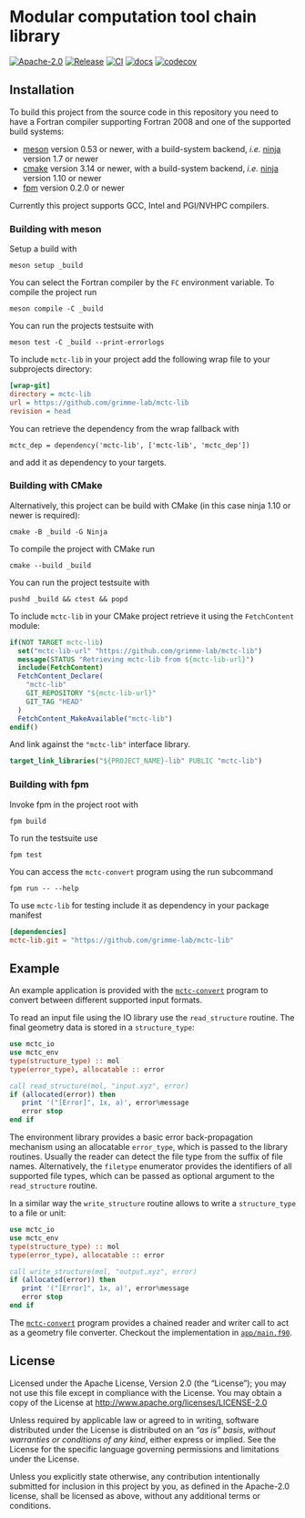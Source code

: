# Modular computation tool chain library

[![Apache-2.0](https://img.shields.io/github/license/grimme-lab/mctc-lib)](LICENSE)
[![Release](https://img.shields.io/github/v/release/grimme-lab/mctc-lib)](https://github.com/grimme-lab/mctc-lib/releases/latest)
[![CI](https://github.com/grimme-lab/mctc-lib/workflows/CI/badge.svg)](https://github.com/grimme-lab/mctc-lib/actions)
[![docs](https://github.com/grimme-lab/mctc-lib/workflows/docs/badge.svg)](https://grimme-lab.github.io/mctc-lib)
[![codecov](https://codecov.io/gh/grimme-lab/mctc-lib/branch/main/graph/badge.svg)](https://codecov.io/gh/grimme-lab/mctc-lib)


## Installation

To build this project from the source code in this repository you need to have
a Fortran compiler supporting Fortran 2008 and one of the supported build systems:
- [meson](https://mesonbuild.com) version 0.53 or newer, with
  a build-system backend, *i.e.* [ninja](https://ninja-build.org) version 1.7 or newer
- [cmake](https://cmake.org) version 3.14 or newer, with
  a build-system backend, *i.e.* [ninja](https://ninja-build.org) version 1.10 or newer
- [fpm](https://github.com/fortran-lang/fpm) version 0.2.0 or newer

Currently this project supports GCC, Intel and PGI/NVHPC compilers.


### Building with meson

Setup a build with

```
meson setup _build
```

You can select the Fortran compiler by the `FC` environment variable.
To compile the project run

```
meson compile -C _build
```

You can run the projects testsuite with

```
meson test -C _build --print-errorlogs
```

To include ``mctc-lib`` in your project add the following wrap file to your subprojects directory:

```ini
[wrap-git]
directory = mctc-lib
url = https://github.com/grimme-lab/mctc-lib
revision = head
```

You can retrieve the dependency from the wrap fallback with

```meson
mctc_dep = dependency('mctc-lib', ['mctc-lib', 'mctc_dep'])
```

and add it as dependency to your targets.


### Building with CMake

Alternatively, this project can be build with CMake (in this case ninja 1.10 or newer is required):

```
cmake -B _build -G Ninja
```

To compile the project with CMake run

```
cmake --build _build
```

You can run the project testsuite with

```
pushd _build && ctest && popd
```

To include ``mctc-lib`` in your CMake project retrieve it using the ``FetchContent`` module:

```cmake
if(NOT TARGET mctc-lib)
  set("mctc-lib-url" "https://github.com/grimme-lab/mctc-lib")
  message(STATUS "Retrieving mctc-lib from ${mctc-lib-url}")
  include(FetchContent)
  FetchContent_Declare(
    "mctc-lib"
    GIT_REPOSITORY "${mctc-lib-url}"
    GIT_TAG "HEAD"
  )
  FetchContent_MakeAvailable("mctc-lib")
endif()
```

And link against the ``"mctc-lib"`` interface library.

```cmake
target_link_libraries("${PROJECT_NAME}-lib" PUBLIC "mctc-lib")
```


### Building with fpm

Invoke fpm in the project root with

```
fpm build
```

To run the testsuite use

```
fpm test
```

You can access the ``mctc-convert`` program using the run subcommand

```
fpm run -- --help
```

To use ``mctc-lib`` for testing include it as dependency in your package manifest

```toml
[dependencies]
mctc-lib.git = "https://github.com/grimme-lab/mctc-lib"
```


## Example

An example application is provided with the [``mctc-convert``](man/mctc-convert.1.adoc) program to convert between different supported input formats.

To read an input file using the IO library use the ``read_structure`` routine.
The final geometry data is stored in a ``structure_type``:

```fortran
use mctc_io
use mctc_env
type(structure_type) :: mol
type(error_type), allocatable :: error

call read_structure(mol, "input.xyz", error)
if (allocated(error)) then
   print '("[Error]", 1x, a)', error%message
   error stop
end if
```

The environment library provides a basic error back-propagation mechanism using an allocatable ``error_type``, which is passed to the library routines.
Usually the reader can detect the file type from the suffix of file names.
Alternatively, the ``filetype`` enumerator provides the identifiers of all supported file types, which can be passed as optional argument to the ``read_structure`` routine.

In a similar way the ``write_structure`` routine allows to write a ``structure_type`` to a file or unit:

``` fortran
use mctc_io
use mctc_env
type(structure_type) :: mol
type(error_type), allocatable :: error

call write_structure(mol, "output.xyz", error)
if (allocated(error)) then
   print '("[Error]", 1x, a)', error%message
   error stop
end if
```

The [``mctc-convert``](man/mctc-convert.1.adoc) program provides a chained reader and writer call to act as a geometry file converter.
Checkout the implementation in [``app/main.f90``](app/main.f90).


## License

Licensed under the Apache License, Version 2.0 (the “License”);
you may not use this file except in compliance with the License.
You may obtain a copy of the License at
http://www.apache.org/licenses/LICENSE-2.0

Unless required by applicable law or agreed to in writing, software
distributed under the License is distributed on an *“as is” basis*,
*without warranties or conditions of any kind*, either express or implied.
See the License for the specific language governing permissions and
limitations under the License.

Unless you explicitly state otherwise, any contribution intentionally
submitted for inclusion in this project by you, as defined in the
Apache-2.0 license, shall be licensed as above, without any additional
terms or conditions.
